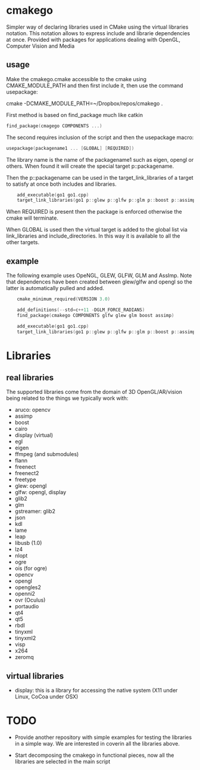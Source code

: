 # cmakego
Simpler way of declaring libraries used in CMake using the virtual libraries notation. This notation allows to express include and librarie dependencies at once. Provided with packages for applications dealing with OpenGL, Computer Vision and Media

## usage ##

Make the cmakego.cmake accessible to the cmake using CMAKE_MODULE_PATH and then first include it, then use the command usepackage:

cmake -DCMAKE_MODULE_PATH=~/Dropbox/repos/cmakego .

First method is based on find_package much like catkin

``` cpp
find_package(cmagego COMPONENTS ...)
```

The second requires inclusion of the script and then the usepackage macro:

``` cpp
usepackage(packagename1 ... [GLOBAL] [REQUIRED])
```

The library name is the name of the packagename1 such as eigen, opengl or others. When found it will create the special target p::packagename.

Then the p::packagename can be used in the target_link_libraries of a target to satisfy at once both includes and libraries.

``` cpp
	add_executable(go1 go1.cpp)
	target_link_libraries(go1 p::glew p::glfw p::glm p::boost p::assimp)
```

When REQUIRED is present then the package is enforced otherwise the cmake will terminate.

When GLOBAL is used then the virtual target is added to the global list via link_libraries and include_directories. In this way it is available to all the other targets. 


## example ##
The following example uses OpeNGL, GLEW, GLFW, GLM and AssImp. Note that dependences have been created between glew/glfw and opengl so the latter is automatically pulled and added.
``` cpp
	cmake_minimum_required(VERSION 3.0)

	add_definitions(--std=c++11 -DGLM_FORCE_RADIANS)
	find_package(cmakego COMPONENTS glfw glew glm boost assimp)

	add_executable(go1 go1.cpp)
	target_link_libraries(go1 p::glew p::glfw p::glm p::boost p::assimp)
```


# Libraries

## real libraries ##

The supported libraries come from the domain of 3D OpenGL/AR/vision being related to the things we typically work with:

* aruco: opencv
* assimp
* boost
* cairo
* display (virtual)
* egl
* eigen
* ffmpeg (and submodules)
* flann
* freenect
* freenect2
* freetype
* glew: opengl
* glfw: opengl, display
* glib2
* glm
* gstreamer: glib2
* json
* kdl
* lame
* leap
* libusb (1.0)
* lz4
* nlopt
* ogre
* ois (for ogre)
* opencv
* opengl
* opengles2
* openni2
* ovr (Oculus)
* portaudio
* qt4
* qt5
* rbdl
* tinyxml
* tinyxml2
* visp
* x264
* zeromq

## virtual libraries ##

* display: this is a library for accessing the native system (X11 under Linux, CoCoa under OSX)

# TODO #

* Provide another repository with simple examples for testing the libraries in a simple way. We are interested in coverin all the libraries above.

* Start decomposing the cmakego in functional pieces, now all the libraries are selected in the main script
